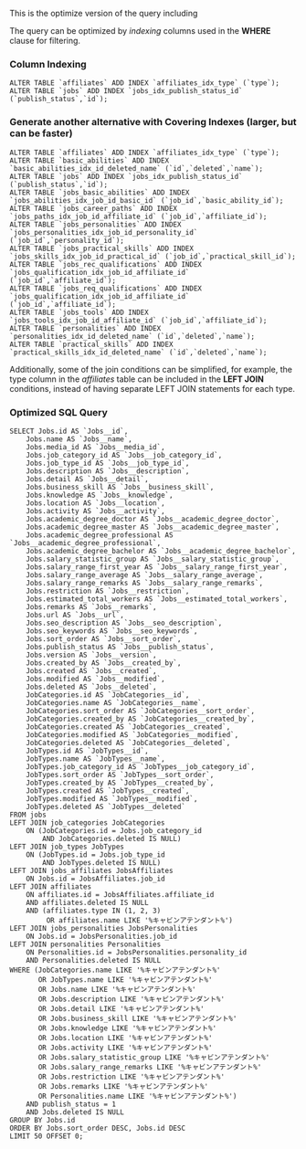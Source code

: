 <!-- 
######################################################################
# This is the whole answer for **B) SQL Improvement Logic Test**     #
# Given by Tyrell Systems                                            #
# Total time taken to finish the project is estimated to be          # 
# 30min - 1hour.                                                     #
######################################################################
-->

This is the optimize version of the query including 

The query can be optimized by _indexing_ columns used in the **WHERE** clause for filtering. 

### Column Indexing

```mysql
ALTER TABLE `affiliates` ADD INDEX `affiliates_idx_type` (`type`);
ALTER TABLE `jobs` ADD INDEX `jobs_idx_publish_status_id` (`publish_status`,`id`);
```

### Generate another alternative with Covering Indexes (larger, but can be faster)
```mysql
ALTER TABLE `affiliates` ADD INDEX `affiliates_idx_type` (`type`);
ALTER TABLE `basic_abilities` ADD INDEX `basic_abilities_idx_id_deleted_name` (`id`,`deleted`,`name`);
ALTER TABLE `jobs` ADD INDEX `jobs_idx_publish_status_id` (`publish_status`,`id`);
ALTER TABLE `jobs_basic_abilities` ADD INDEX `jobs_abilities_idx_job_id_basic_id` (`job_id`,`basic_ability_id`);
ALTER TABLE `jobs_career_paths` ADD INDEX `jobs_paths_idx_job_id_affiliate_id` (`job_id`,`affiliate_id`);
ALTER TABLE `jobs_personalities` ADD INDEX `jobs_personalities_idx_job_id_personality_id` (`job_id`,`personality_id`);
ALTER TABLE `jobs_practical_skills` ADD INDEX `jobs_skills_idx_job_id_practical_id` (`job_id`,`practical_skill_id`);
ALTER TABLE `jobs_rec_qualifications` ADD INDEX `jobs_qualification_idx_job_id_affiliate_id` (`job_id`,`affiliate_id`);
ALTER TABLE `jobs_req_qualifications` ADD INDEX `jobs_qualification_idx_job_id_affiliate_id` (`job_id`,`affiliate_id`);
ALTER TABLE `jobs_tools` ADD INDEX `jobs_tools_idx_job_id_affiliate_id` (`job_id`,`affiliate_id`);
ALTER TABLE `personalities` ADD INDEX `personalities_idx_id_deleted_name` (`id`,`deleted`,`name`);
ALTER TABLE `practical_skills` ADD INDEX `practical_skills_idx_id_deleted_name` (`id`,`deleted`,`name`);
```

Additionally, some of the join conditions can be simplified, for example, the type column 
in the _affiliates_ table can be included in the **LEFT JOIN** conditions, instead of having 
separate LEFT JOIN statements for each type.

### Optimized SQL Query

```mysql
SELECT Jobs.id AS `Jobs__id`,
    Jobs.name AS `Jobs__name`,
    Jobs.media_id AS `Jobs__media_id`,
    Jobs.job_category_id AS `Jobs__job_category_id`,
    Jobs.job_type_id AS `Jobs__job_type_id`,
    Jobs.description AS `Jobs__description`,
    Jobs.detail AS `Jobs__detail`,
    Jobs.business_skill AS `Jobs__business_skill`,
    Jobs.knowledge AS `Jobs__knowledge`,
    Jobs.location AS `Jobs__location`,
    Jobs.activity AS `Jobs__activity`,
    Jobs.academic_degree_doctor AS `Jobs__academic_degree_doctor`,
    Jobs.academic_degree_master AS `Jobs__academic_degree_master`,
    Jobs.academic_degree_professional AS `Jobs__academic_degree_professional`,
    Jobs.academic_degree_bachelor AS `Jobs__academic_degree_bachelor`,
    Jobs.salary_statistic_group AS `Jobs__salary_statistic_group`,
    Jobs.salary_range_first_year AS `Jobs__salary_range_first_year`,
    Jobs.salary_range_average AS `Jobs__salary_range_average`,
    Jobs.salary_range_remarks AS `Jobs__salary_range_remarks`,
    Jobs.restriction AS `Jobs__restriction`,
    Jobs.estimated_total_workers AS `Jobs__estimated_total_workers`,
    Jobs.remarks AS `Jobs__remarks`,
    Jobs.url AS `Jobs__url`,
    Jobs.seo_description AS `Jobs__seo_description`,
    Jobs.seo_keywords AS `Jobs__seo_keywords`,
    Jobs.sort_order AS `Jobs__sort_order`,
    Jobs.publish_status AS `Jobs__publish_status`,
    Jobs.version AS `Jobs__version`,
    Jobs.created_by AS `Jobs__created_by`,
    Jobs.created AS `Jobs__created`,
    Jobs.modified AS `Jobs__modified`,
    Jobs.deleted AS `Jobs__deleted`,
    JobCategories.id AS `JobCategories__id`,
    JobCategories.name AS `JobCategories__name`,
    JobCategories.sort_order AS `JobCategories__sort_order`,
    JobCategories.created_by AS `JobCategories__created_by`,
    JobCategories.created AS `JobCategories__created`,
    JobCategories.modified AS `JobCategories__modified`,
    JobCategories.deleted AS `JobCategories__deleted`,
    JobTypes.id AS `JobTypes__id`,
    JobTypes.name AS `JobTypes__name`,
    JobTypes.job_category_id AS `JobTypes__job_category_id`,
    JobTypes.sort_order AS `JobTypes__sort_order`,
    JobTypes.created_by AS `JobTypes__created_by`,
    JobTypes.created AS `JobTypes__created`,
    JobTypes.modified AS `JobTypes__modified`,
    JobTypes.deleted AS `JobTypes__deleted`
FROM jobs
LEFT JOIN job_categories JobCategories
    ON (JobCategories.id = Jobs.job_category_id
        AND JobCategories.deleted IS NULL)
LEFT JOIN job_types JobTypes
    ON (JobTypes.id = Jobs.job_type_id
        AND JobTypes.deleted IS NULL)
LEFT JOIN jobs_affiliates JobsAffiliates
    ON Jobs.id = JobsAffiliates.job_id
LEFT JOIN affiliates
    ON affiliates.id = JobsAffiliates.affiliate_id
    AND affiliates.deleted IS NULL
    AND (affiliates.type IN (1, 2, 3)
         OR affiliates.name LIKE '%キャビンアテンダント%')
LEFT JOIN jobs_personalities JobsPersonalities
    ON Jobs.id = JobsPersonalities.job_id
LEFT JOIN personalities Personalities
    ON Personalities.id = JobsPersonalities.personality_id
    AND Personalities.deleted IS NULL
WHERE (JobCategories.name LIKE '%キャビンアテンダント%'
       OR JobTypes.name LIKE '%キャビンアテンダント%'
       OR Jobs.name LIKE '%キャビンアテンダント%'
       OR Jobs.description LIKE '%キャビンアテンダント%'
       OR Jobs.detail LIKE '%キャビンアテンダント%'
       OR Jobs.business_skill LIKE '%キャビンアテンダント%'
       OR Jobs.knowledge LIKE '%キャビンアテンダント%'
       OR Jobs.location LIKE '%キャビンアテンダント%'
       OR Jobs.activity LIKE '%キャビンアテンダント%'
       OR Jobs.salary_statistic_group LIKE '%キャビンアテンダント%'
       OR Jobs.salary_range_remarks LIKE '%キャビンアテンダント%'
       OR Jobs.restriction LIKE '%キャビンアテンダント%'
       OR Jobs.remarks LIKE '%キャビンアテンダント%'
       OR Personalities.name LIKE '%キャビンアテンダント%')
    AND publish_status = 1
    AND Jobs.deleted IS NULL
GROUP BY Jobs.id
ORDER BY Jobs.sort_order DESC, Jobs.id DESC
LIMIT 50 OFFSET 0;

```
